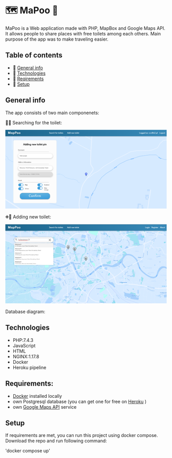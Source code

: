 # 🗺 MaPoo 💩

MaPoo is a Web application made with PHP, MapBox and Google Maps API. 
It allows people to share places with free toilets among each others. Main purpose of the app was to make traveling easier.


## Table of contents
* 🎯 [General info](#general-info)
* 🎯 [Technologies](#technologies)
* 🎯 [Reqirements](#requirements)
* 🎯 [Setup](#setup)

## General info

The app consists of two main componenets:

🔎🚽 Searching for the toilet: 

![Screenshot](examples/add_toilet.png)

➕🚽 Adding new toilet:

![Screenshot](examples/search_toilets.png)

Database diagram:


## Technologies

* PHP:7.4.3
* JavaScript
* HTML
* NGINX:1.17.8
* Docker
* Heroku pipeline

## Requirements:
* [Docker](https://docs.docker.com/engine/install/) installed locally
* own Postgresql database (you can get one for free on [Heroku](heroku.com) )
* own [Google Maps API](https://developers.google.com/maps) service

## Setup

If requirements are met, you can run this project using docker compose. Download the repo and run following command:

'docker compose up'


